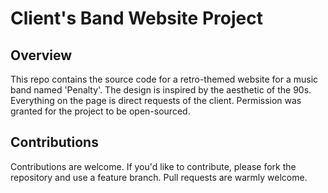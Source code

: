 # Client's Band Website Project

## Overview

This repo contains the source code for a retro-themed website for a music band named 'Penalty'. The design is inspired by the aesthetic of the 90s. Everything on the page is direct requests of the client. Permission was granted for the project to be open-sourced.

## Contributions

Contributions are welcome. If you'd like to contribute, please fork the repository and use a feature branch. Pull requests are warmly welcome.
